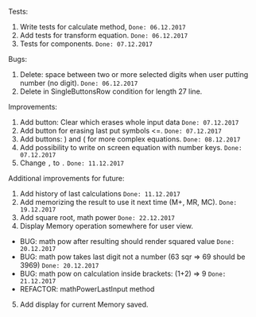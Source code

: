 Tests:
1. Write tests for calculate method, `Done: 06.12.2017`
2. Add tests for transform equation. `Done: 06.12.2017`
3. Tests for components. `Done: 07.12.2017`


Bugs:
1. Delete: space between two or more selected digits when user putting number (no digit). `Done: 06.12.2017`
2. Delete in SingleButtonsRow condition for length 27 line.

Improvements:
1. Add button: Clear which erases whole input data `Done: 07.12.2017`
2. Add button for erasing last put symbols <=. `Done: 07.12.2017`
3. Add buttons: ) and ( for more complex equations. `Done: 08.12.2017`
4. Add possibility to write on screen equation with number keys. `Done: 07.12.2017`
5. Change `,` to `.` `Done: 11.12.2017`

Additional improvements for future:
1. Add history of last calculations `Done: 11.12.2017`
2. Add memorizing the result to use it next time (M+, MR, MC). `Done: 19.12.2017`
3. Add square root, math power `Done: 22.12.2017`
4. Display Memory operation somewhere for user view.
- BUG: math pow after resulting should render squared value `Done: 20.12.2017`
- BUG: math pow takes last digit not a number (63 sqr => 69 should be 3969) `Done: 20.12.2017`
- BUG: math pow on calculation inside brackets: (1+2) => 9 `Done: 21.12.2017`
- REFACTOR: mathPowerLastInput method
5. Add display for current Memory saved.